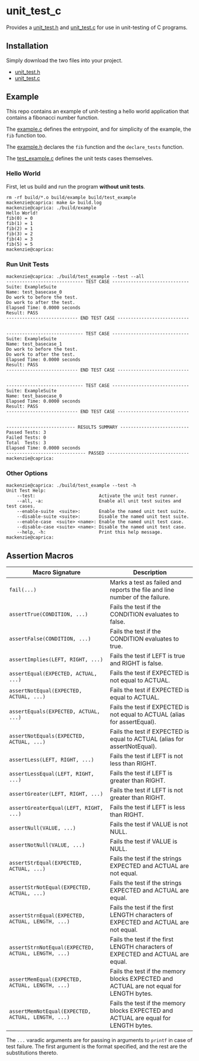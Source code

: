 # unit_test_c

Provides a [unit_test.h](src/unit_test.h) and [unit_test.c](src/unit_test.c) for use in unit-testing of C programs.

## Installation

Simply download the two files into your project.
+ [unit_test.h](src/unit_test.h)
+ [unit_test.c](src/unit_test.c)

## Example

This repo contains an example of unit-testing a hello world application that contains a fibonacci number function.

The [example.c](src/example.c) defines the entrypoint, and for simplicity of the example, the `fib` function too.

The [example.h](src/example.h) declares the `fib` function and the `declare_tests` function.

The [test_example.c](tests/test_example.c) defines the unit tests cases themselves.

### Hello World

First, let us build and run the program **without unit tests**.

```
rm -rf build/*.o build/example build/test_example
mackenzie@caprica: make &> build.log
mackenzie@caprica: ./build/example
Hello World!
fib(0) = 0
fib(1) = 1
fib(2) = 1
fib(3) = 2
fib(4) = 3
fib(5) = 5
mackenzie@caprica:
```

### Run Unit Tests

```
mackenzie@caprica: ./build/test_example --test --all
----------------------------- TEST CASE -----------------------------
Suite: ExampleSuite
Name: test_basecase_0
Do work to before the test.
Do work to after the test.
Elapsed Time: 0.0000 seconds
Result: PASS
--------------------------- END TEST CASE ---------------------------


----------------------------- TEST CASE -----------------------------
Suite: ExampleSuite
Name: test_basecase_1
Do work to before the test.
Do work to after the test.
Elapsed Time: 0.0000 seconds
Result: PASS
--------------------------- END TEST CASE ---------------------------


----------------------------- TEST CASE -----------------------------
Suite: ExampleSuite
Name: test_basecase_0
Elapsed Time: 0.0000 seconds
Result: PASS
--------------------------- END TEST CASE ---------------------------


-------------------------- RESULTS SUMMARY --------------------------
Passed Tests: 3
Failed Tests: 0
Total  Tests: 3
Elapsed Time: 0.0000 seconds
------------------------------ PASSED -------------------------------
mackenzie@caprica:
```

### Other Options

```
mackenzie@caprica: ./build/test_example --test -h
Unit Test Help:
    --test:                        Activate the unit test runner.
    --all, -a:                     Enable all unit test suites and test cases.
    --enable-suite  <suite>:       Enable the named unit test suite.
    --disable-suite <suite>:       Disable the named unit test suite.
    --enable-case  <suite> <name>: Enable the named unit test case.
    --disable-case <suite> <name>: Disable the named unit test case.
    --help, -h:                    Print this help message.
mackenzie@caprica:
```

## Assertion Macros

| Macro Signature                                     | Description                                                                             |
|-----------------------------------------------------|-----------------------------------------------------------------------------------------|
| `fail(...)`                                         | Marks a test as failed and reports the file and line number of the failure.             |
| `assertTrue(CONDITION, ...)`                        | Fails the test if the CONDITION evaluates to false.                                     |
| `assertFalse(CONDITION, ...)`                       | Fails the test if the CONDITION evaluates to true.                                      |
| `assertImplies(LEFT, RIGHT, ...)`                   | Fails the test if LEFT is true and RIGHT is false.                                      |
| `assertEqual(EXPECTED, ACTUAL, ...)`                | Fails the test if EXPECTED is not equal to ACTUAL.                                      |
| `assertNotEqual(EXPECTED, ACTUAL, ...)`             | Fails the test if EXPECTED is equal to ACTUAL.                                          |
| `assertEquals(EXPECTED, ACTUAL, ...)`               | Fails the test if EXPECTED is not equal to ACTUAL (alias for assertEqual).              |
| `assertNotEquals(EXPECTED, ACTUAL, ...)`            | Fails the test if EXPECTED is equal to ACTUAL (alias for assertNotEqual).               |
| `assertLess(LEFT, RIGHT, ...)`                      | Fails the test if LEFT is not less than RIGHT.                                          |
| `assertLessEqual(LEFT, RIGHT, ...)`                 | Fails the test if LEFT is greater than RIGHT.                                           |
| `assertGreater(LEFT, RIGHT, ...)`                   | Fails the test if LEFT is not greater than RIGHT.                                       |
| `assertGreaterEqual(LEFT, RIGHT, ...)`              | Fails the test if LEFT is less than RIGHT.                                              |
| `assertNull(VALUE, ...)`                            | Fails the test if VALUE is not NULL.                                                    |
| `assertNotNull(VALUE, ...)`                         | Fails the test if VALUE is NULL.                                                        |
| `assertStrEqual(EXPECTED, ACTUAL, ...)`             | Fails the test if the strings EXPECTED and ACTUAL are not equal.                        |
| `assertStrNotEqual(EXPECTED, ACTUAL, ...)`          | Fails the test if the strings EXPECTED and ACTUAL are equal.                            |
| `assertStrnEqual(EXPECTED, ACTUAL, LENGTH, ...)`    | Fails the test if the first LENGTH characters of EXPECTED and ACTUAL are not equal.     |
| `assertStrnNotEqual(EXPECTED, ACTUAL, LENGTH, ...)` | Fails the test if the first LENGTH characters of EXPECTED and ACTUAL are equal.         |
| `assertMemEqual(EXPECTED, ACTUAL, LENGTH, ...)`     | Fails the test if the memory blocks EXPECTED and ACTUAL are not equal for LENGTH bytes. |
| `assertMemNotEqual(EXPECTED, ACTUAL, LENGTH, ...)`  | Fails the test if the memory blocks EXPECTED and ACTUAL are equal for LENGTH bytes.     |

The `...` varadic arguments are for passing in arguments to `printf` in case of test failure.
The first argument is the format specified, and the rest are the substitutions thereto.


